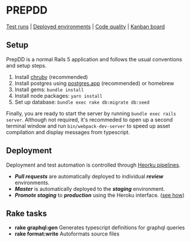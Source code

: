 # PREPDD
[Test runs](https://dashboard.heroku.com/pipelines/e7e67d04-df76-4a64-9cc1-ccf6ac1bb9ef/tests) | [Deployed environments](https://dashboard.heroku.com/pipelines/e7e67d04-df76-4a64-9cc1-ccf6ac1bb9ef) | [Code quality](https://codeclimate.com/repos/5d38ae252d61b945a600020c) | [Kanban board](https://trello.com/b/HFa63Rgb/product) 
## Setup
PrepDD is a normal Rails 5 application and follows the usual conventions and setup steps.

1. Install [chruby](https://github.com/postmodern/chruby) (recommended)
2. Install postgres using [postgres.app](https://postgresapp.com/downloads.html) (recommended) or homebrew
2. Install gems: `bundle install`
3. Install node packages: `yarn install`
4. Set up database: `bundle exec rake db:migrate db:seed`

Finally, you are ready to start the server by running `bundle exec rails server`. Although not required, it's recommeded to open up a second terminal window and run `bin/webpack-dev-server` to speed up asset compilation and display messages from typescript.

## Deployment

Deployment and test automation is controlled through [Heorku pipelines](https://devcenter.heroku.com/articles/pipelines).

- ___Pull requests___ are automatically deployed to individual ___review___ environments.
- ___Master___ is automatically deployed to the ___staging___ environment.
- ___Promote staging___ to ___production___ using the Heroku interface. ([see how](https://devcenter.heroku.com/articles/pipelines#promoting))

## Rake tasks

- **rake graphql:gen** Generates typescript definitions for graphql queries
- **rake format:write** Autoformats source files
